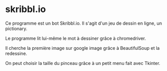 # skribbl.io

Ce programme est un bot Skribbl.io. Il s'agit d'un jeu de dessin en ligne, un pictionary.

Le programme lit lui-même le mot à dessiner grâce à chromedriver.

Il cherche la première image sur google image grâce à BeautifulSoup et la redessine.

On peut choisir la taille du pinceau grâce à un petit menu fait avec Tkinter.

